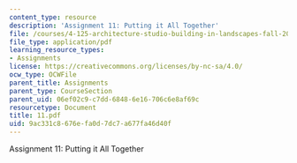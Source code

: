 ```yaml
---
content_type: resource
description: 'Assignment 11: Putting it All Together'
file: /courses/4-125-architecture-studio-building-in-landscapes-fall-2002/9ac331c8676efa0d7dc7a677fa46d40f_11.pdf
file_type: application/pdf
learning_resource_types:
- Assignments
license: https://creativecommons.org/licenses/by-nc-sa/4.0/
ocw_type: OCWFile
parent_title: Assignments
parent_type: CourseSection
parent_uid: 06ef02c9-c7dd-6848-6e16-706c6e8af69c
resourcetype: Document
title: 11.pdf
uid: 9ac331c8-676e-fa0d-7dc7-a677fa46d40f
---
```

Assignment 11: Putting it All Together